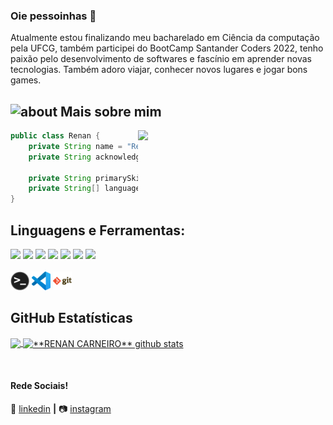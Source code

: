 ### Oie pessoinhas 👋

Atualmente estou finalizando meu bacharelado em Ciência da computação pela UFCG, também
participei do BootCamp Santander Coders 2022, tenho paixão pelo desenvolvimento de softwares
e fascínio em aprender novas tecnologias. Também adoro viajar, conhecer novos lugares e jogar bons games.

## <img width="45" alt="about" src="https://raw.github.com/elizarov/elizarov/master/about.png"> Mais sobre mim

<img align="right" width="300" src="https://i2.wp.com/allhtaccess.info/wp-content/uploads/2018/03/programming.gif?fit=1281%2C716&ssl=1" />

```java
public class Renan {
    private String name = "Renan Carneiro Barbosa de Araújo";
    private String acknowledgements = "Desenvolvimento Full-Stack";
    
    private String primarySkillset = "Comunicação objetiva, espirito de liderança, entusiasmo em ensinar, facilidade no aprendizado";
    private String[] languages = {"Java", "JavaScript", "TypeScript", "Angular", "HTML", "CSS"};
}
```

## **Linguagens e Ferramentas:**  

<code><img height="30" src="https://img.shields.io/badge/Java-ED8B00?style=for-the-badge&logo=java&logoColor=white"></code>
<code><img height="30" src="https://img.shields.io/badge/Spring-6DB33F?style=for-the-badge&logo=spring&logoColor=white"></code>
<code><img height="30" src="https://img.shields.io/badge/JavaScript-323330?style=for-the-badge&logo=javascript&logoColor=F7DF1E"></code>
<code><img height="30" src="https://img.shields.io/badge/Angular-DD0031?style=for-the-badge&logo=angular&logoColor=white"></code>
<code><img height="30" src="https://img.shields.io/badge/Bootstrap-563D7C?style=for-the-badge&logo=bootstrap&logoColor=white"></code>
<code><img height="30" src="https://img.shields.io/badge/HTML5-E34F26?style=for-the-badge&logo=html5&logoColor=white"></code>
<code><img height="30" src="https://img.shields.io/badge/CSS3-1572B6?style=for-the-badge&logo=css3&logoColor=white"></code>
<br>
<br>
<code><img height="30" src="https://raw.githubusercontent.com/github/explore/80688e429a7d4ef2fca1e82350fe8e3517d3494d/topics/terminal/terminal.png"></code>
<code><img height="30" src="https://raw.githubusercontent.com/github/explore/80688e429a7d4ef2fca1e82350fe8e3517d3494d/topics/visual-studio-code/visual-studio-code.png"></code>
<code><img height="30" src="https://raw.githubusercontent.com/github/explore/80688e429a7d4ef2fca1e82350fe8e3517d3494d/topics/git/git.png"></code>


## **GitHub Estatísticas**

<a href="https://github.com/Gurupreet">
  <img align="center" src="https://github-readme-stats.vercel.app/api/top-langs/?username=renancba&theme=tokyonight&hide_langs_below=1" />
</a>

<a href="https://github.com/Gurupreet">
 <img align="center" src="https://github-readme-stats.vercel.app/api?username=renancba&show_icons=true&theme=tokyonight&line_height=27" alt="**RENAN CARNEIRO** github stats"/>
</a>

[website]: https://codedev.ga/
[twitter]: https://twitter.com/SEUTWITTER
[youtube]: https://www.youtube.com/user/SEUYOUTUBE/
[instagram]: https://www.instagram.com/renancba/
[linkedin]: https://www.linkedin.com/in/renancba/
<br>

#### Rede Sociais!

👔 [linkedin][linkedin] **|** 
📷 [instagram][instagram] 
